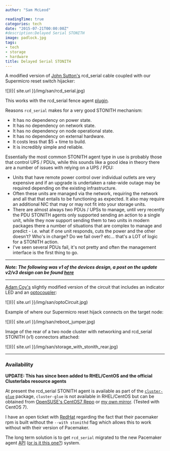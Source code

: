 ```yaml
---
author: "Sam McLeod"

readingTime: true
categories: tech
date: "2015-07-21T00:00:00Z"
#description:Delayed Serial STONITH
image: padlock.jpg
tags:
- tech
- storage
- hardware
title: Delayed Serial STONITH
---
```



A modified version of [John Sutton's](http://www.scl.co.uk/rcd_serial/README.rcd_serial) rcd_serial cable coupled with our Supermicro reset switch hijacker:

![]({{ site.url }}/img/san/rcd_serial.jpg)

This works with the rcd_serial fence agent [plugin](https://github.com/ClusterLabs/fence-agents/tree/master/agents/rcd_serial).
<!--more-->
Reasons `rcd_serial` makes for a very good STONITH mechanism:

- It has no dependency on power state.
- It has no dependency on network state.
- It has no dependency on node operational state.
- It has no dependency on external hardware.
- It costs less that $5 + time to build.
- It is incredibly simple and reliable.

Essentially the most common STONITH agent type in use is probably those that control UPS / PDUs, while this sounds like a good idea in theory there are a number of issues with relying on a UPS / PDU:

- Units that have remote power control over individual outlets are very expensive and if an upgrade is undertaken a rake-wide outage may be required depending on the existing infrastructure.
- Often these units are managed via the network, requiring the network and all that that entails to be functioning as expected. It also may require an additional NIC that may or may not fit into your storage units.
- There are almost always two PDUs / UPSs to manage, until very recently the PDU STONITH agents only supported sending an action to a single unit, while they now support sending them to two units in modern packages there a number of situations that are complex to manage and predict - i.e. what if one unit responds, cuts the power and the other doesn't? Who's in charge? Do we fail over? etc... that's a LOT of logic for a STONITH action.
- I've seen several PDUs fail, it's not pretty and often the management interface is the first thing to go.

---

**_Note: The following was v1 of the devices design, a post on the update v2/v3 design can be found [here](https://smcleod.net/tech/2016/07/04/update-rcd-stonith-design.html)_**

---

[Adam Coy's](https://www.linkedin.com/pub/adam-coy/5/989/888) slightly modified version of the circuit that includes an indicator LED and an [optocoupler](https://en.wikipedia.org/wiki/Opto-isolator):

![]({{ site.url }}/img/san/optoCircuit.jpg)

Example of where our Supermicro reset hijack connects on the target node:

![]({{ site.url }}/img/san/reboot_jumper.jpg)

Image of the rear of a two node cluster with networking and rcd_serial STONITH (v1) connectors attached:

![]({{ site.url }}/img/san/storage_with_stonith_rear.jpg)

---

### Availability

**UPDATE: This has since been added to RHEL/CentOS and the official Clusterlabs resource agents**

At present the rcd_serial STONITH agent is available as part of the [`cluster-glue`](https://packagecloud.io/s_mcleod/pacemaker/packages/el/7/cluster-glue-1.0.12-1.16.1.x86_64.rpm) package, `cluster-glue` is not available in RHEL/CentOS but can be obtained from [OpenSUSE's CentOS7 Repo](ftp://rpmfind.net/linux/opensuse/factory/repo/oss/suse/x86_64/cluster-glue-1.0.12-19.2.x86_64.rpm) or [my own mirror](https://packagecloud.io/s_mcleod/pacemaker). (Tested with CentOS 7).

I have an open ticket with [RedHat](https://bugzilla.redhat.com/show_bug.cgi?id=1240868) regarding the fact that their pacemaker rpm is built without the `--with stonithd` flag which allows this to work without with their version of Pacemaker.

The long term solution is to get `rcd_serial` migrated to the new Pacemaker agent [API](https://fedorahosted.org/cluster/wiki/FenceAgentAPI) ([or is it this one?](http://clusterlabs.org/doxygen/pacemaker/2927a0f9f25610c331b6a137c846fec27032c9ea/stonith-ng_8h.html)) system.
